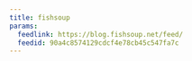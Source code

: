 ```yaml
---
title: fishsoup
params:
  feedlink: https://blog.fishsoup.net/feed/
  feedid: 90a4c8574129cdcf4e78cb45c547fa7c
---
```

